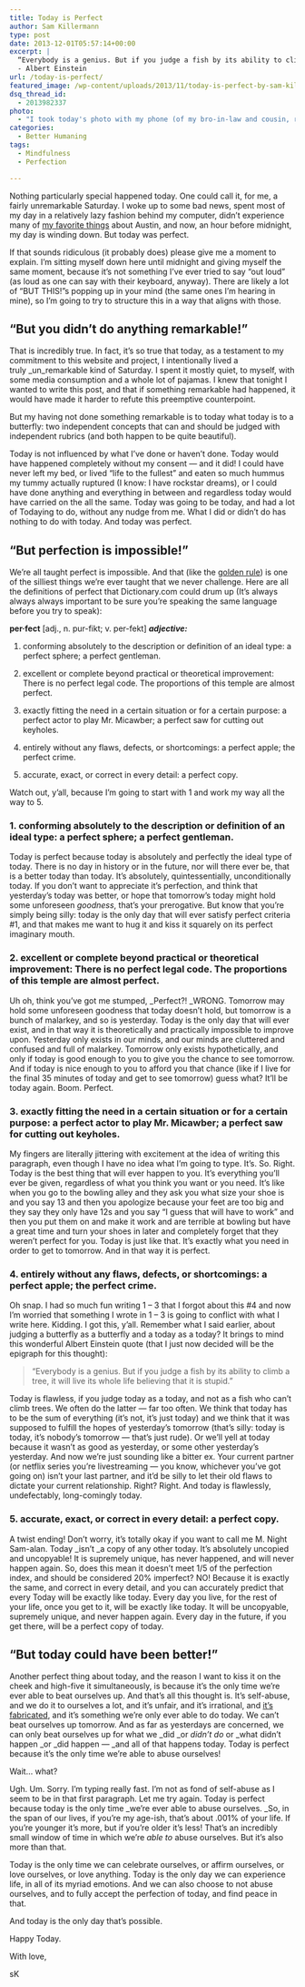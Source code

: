 ```yaml
---
title: Today is Perfect
author: Sam Killermann
type: post
date: 2013-12-01T05:57:14+00:00
excerpt: |
  “Everybody is a genius. But if you judge a fish by its ability to climb a tree, it will live its whole life believing that it is stupid.”
  - Albert Einstein
url: /today-is-perfect/
featured_image: /wp-content/uploads/2013/11/today-is-perfect-by-sam-killermann.jpg
dsq_thread_id:
  - 2013982337
photo:
  - "I took today's photo with my phone (of my bro-in-law and cousin, respectively) the last time I was visiting my fam on Kauai, January '13."
categories:
  - Better Humaning
tags:
  - Mindfulness
  - Perfection

---
```

Nothing particularly special happened today. One could call it, for me, a fairly unremarkable Saturday. I woke up to some bad news, spent most of my day in a relatively lazy fashion behind my computer, didn&#8217;t experience many of [my favorite things][1] about Austin, and now, an hour before midnight, my day is winding down. But today was perfect.

If that sounds ridiculous (it probably does) please give me a moment to explain. I&#8217;m sitting myself down here until midnight and giving myself the same moment, because it&#8217;s not something I&#8217;ve ever tried to say &#8220;out loud&#8221; (as loud as one can say with their keyboard, anyway). There are likely a lot of &#8220;BUT THIS!&#8221;s popping up in your mind (the same ones I&#8217;m hearing in mine), so I&#8217;m going to try to structure this in a way that aligns with those.

## &#8220;But you didn&#8217;t do anything remarkable!&#8221;

That is incredibly true. In fact, it&#8217;s so true that today, as a testament to my commitment to this website and project, I intentionally lived a truly _un_remarkable kind of Saturday. I spent it mostly quiet, to myself, with some media consumption and a whole lot of pajamas. I knew that tonight I wanted to write this post, and that if something remarkable had happened, it would have made it harder to refute this preemptive counterpoint.

But my having not done something remarkable is to today what today is to a butterfly: two independent concepts that can and should be judged with independent rubrics (and both happen to be quite beautiful).

Today is not influenced by what I&#8217;ve done or haven&#8217;t done. Today would have happened completely without my consent &#8212; and it did! I could have never left my bed, or lived &#8220;life to the fullest&#8221; and eaten so much hummus my tummy actually ruptured (I know: I have rockstar dreams), or I could have done anything and everything in between and regardless today would have carried on the all the same. Today was going to be today, and had a lot of Todaying to do, without any nudge from me. What I did or didn&#8217;t do has nothing to do with today. And today was perfect.

## &#8220;But perfection is impossible!&#8221;

We&#8217;re all taught perfect is impossible. And that (like the [golden rule][2]) is one of the silliest things we&#8217;re ever taught that we never challenge. Here are all the definitions of perfect that Dictionary.com could drum up (It&#8217;s always always always important to be sure you&#8217;re speaking the same language before you try to speak):

**per·fect** [adj., n. pur-fikt; v. per-fekt] **_adjective:_**
  
1. conforming absolutely to the description or definition of an ideal type: a perfect sphere; a perfect gentleman.
  
2. excellent or complete beyond practical or theoretical improvement: There is no perfect legal code. The proportions of this temple are almost perfect.
  
3. exactly fitting the need in a certain situation or for a certain purpose: a perfect actor to play Mr. Micawber; a perfect saw for cutting out keyholes.
  
4. entirely without any flaws, defects, or shortcomings: a perfect apple; the perfect crime.
  
5. accurate, exact, or correct in every detail: a perfect copy.

Watch out, y&#8217;all, because I&#8217;m going to start with 1 and work my way all the way to 5.

### 1. conforming absolutely to the description or definition of an ideal type: a perfect sphere; a perfect gentleman.

Today is perfect because today is absolutely and perfectly the ideal type of today. There is no day in history or in the future, nor will there ever be, that is a better today than today. It&#8217;s absolutely, quintessentially, unconditionally today. If you don&#8217;t want to appreciate it&#8217;s perfection, and think that yesterday&#8217;s today was better, or hope that tomorrow&#8217;s today might hold some unforeseen _goodness_, that&#8217;s your prerogative. But know that you&#8217;re simply being silly: today is the only day that will ever satisfy perfect criteria #1, and that makes me want to hug it and kiss it squarely on its perfect imaginary mouth.

### 2. excellent or complete beyond practical or theoretical improvement: There is no perfect legal code. The proportions of this temple are almost perfect.

Uh oh, think you&#8217;ve got me stumped, _Perfect?! _WRONG. Tomorrow may hold some unforeseen goodness that today doesn&#8217;t hold, but tomorrow is a bunch of malarkey, and so is yesterday. Today is the only day that will ever exist, and in that way it is theoretically and practically impossible to improve upon. Yesterday only exists in our minds, and our minds are cluttered and confused and full of malarkey. Tomorrow only exists hypothetically, and only if today is good enough to you to give you the chance to see tomorrow. And if today is nice enough to you to afford you that chance (like if I live for the final 35 minutes of today and get to see tomorrow) guess what? It&#8217;ll be today again. Boom. Perfect.

### 3. exactly fitting the need in a certain situation or for a certain purpose: a perfect actor to play Mr. Micawber; a perfect saw for cutting out keyholes.

My fingers are literally jittering with excitement at the idea of writing this paragraph, even though I have no idea what I&#8217;m going to type. It&#8217;s. So. Right. Today is the best thing that will ever happen to you. It&#8217;s everything you&#8217;ll ever be given, regardless of what you think you want or you need. It&#8217;s like when you go to the bowling alley and they ask you what size your shoe is and you say 13 and then you apologize because your feet are too big and they say they only have 12s and you say &#8220;I guess that will have to work&#8221; and then you put them on and make it work and are terrible at bowling but have a great time and turn your shoes in later and completely forget that they weren&#8217;t perfect for you. Today is just like that. It&#8217;s exactly what you need in order to get to tomorrow. And in that way it is perfect.

### 4. entirely without any flaws, defects, or shortcomings: a perfect apple; the perfect crime.

Oh snap. I had so much fun writing 1 &#8211; 3 that I forgot about this #4 and now I&#8217;m worried that something I wrote in 1 &#8211; 3 is going to conflict with what I write here. Kidding. I got this, y&#8217;all. Remember what I said earlier, about judging a butterfly as a butterfly and a today as a today? It brings to mind this wonderful Albert Einstein quote (that I just now decided will be the epigraph for this thought):

> “Everybody is a genius. But if you judge a fish by its ability to climb a tree, it will live its whole life believing that it is stupid.”

Today is flawless, if you judge today as a today, and not as a fish who can&#8217;t climb trees. We often do the latter &#8212; far too often. We think that today has to be the sum of everything (it&#8217;s not, it&#8217;s just today) and we think that it was supposed to fulfill the hopes of yesterday&#8217;s tomorrow (that&#8217;s silly: today is today, it&#8217;s nobody&#8217;s tomorrow &#8212; that&#8217;s just rude). Or we&#8217;ll yell at today because it wasn&#8217;t as good as yesterday, or some other yesterday&#8217;s yesterday. And now we&#8217;re just sounding like a bitter ex. Your current partner (or netflix series you&#8217;re livestreaming &#8212; you know, whichever you&#8217;ve got going on) isn&#8217;t your last partner, and it&#8217;d be silly to let their old flaws to dictate your current relationship. Right? Right. And today is flawlessly, undefectably, long-comingly today.

### 5. accurate, exact, or correct in every detail: a perfect copy.

A twist ending! Don&#8217;t worry, it&#8217;s totally okay if you want to call me M. Night Sam-alan. Today _isn&#8217;t _a copy of any other today. It&#8217;s absolutely uncopied and uncopyable! It is supremely unique, has never happened, and will never happen again. So, does this mean it doesn&#8217;t meet 1/5 of the perfection index, and should be considered 20% imperfect? NO! Because it is exactly the same, and correct in every detail, and you can accurately predict that every Today will be exactly like today. Every day you live, for the rest of your life, once you get to it, will be exactly like today. It will be uncopyable, supremely unique, and never happen again. Every day in the future, if you get there, will be a perfect copy of today.

## &#8220;But today could have been better!&#8221;

Another perfect thing about today, and the reason I want to kiss it on the cheek and high-five it simultaneously, is because it&#8217;s the only time we&#8217;re ever able to beat ourselves up. And that&#8217;s all this thought is. It&#8217;s self-abuse, and we do it to ourselves a lot, and it&#8217;s unfair, and it&#8217;s irrational, and [it&#8217;s fabricated][3], and it&#8217;s something we&#8217;re only ever able to do today. We can&#8217;t beat ourselves up tomorrow. And as far as yesterdays are concerned, we can only beat ourselves up for what we _did _or _didn&#8217;t do_ or _what didn&#8217;t happen _or _did happen &#8212; _and all of that happens today. Today is perfect because it&#8217;s the only time we&#8217;re able to abuse ourselves!

Wait&#8230; what?

Ugh. Um. Sorry. I&#8217;m typing really fast. I&#8217;m not as fond of self-abuse as I seem to be in that first paragraph. Let me try again. Today is perfect because today is the only time _we&#8217;re ever able to abuse ourselves. _So, in the span of our lives, if you&#8217;re my age-ish, that&#8217;s about .001% of your life. If you&#8217;re younger it&#8217;s more, but if you&#8217;re older it&#8217;s less! That&#8217;s an incredibly small window of time in which we&#8217;re _able to_ abuse ourselves. But it&#8217;s also more than that.

Today is the only time we can celebrate ourselves, or affirm ourselves, or love ourselves, or love anything. Today is the only day we can experience life, in all of its myriad emotions. And we can also choose to not abuse ourselves, and to fully accept the perfection of today, and find peace in that.

And today is the only day that&#8217;s possible.

Happy Today.

With love,

sK

 [1]: http://samkillermann.wpengine.com/my-heart-in-austin-texas/ "Reasons I Know My Heart is in Austin, Texas"
 [2]: http://samkillermann.wpengine.com/the-platinum-rule-podcast/ "The Platinum Rule vs The Golden Rule"
 [3]: http://samkillermann.wpengine.com/we-fabricate-the-obstacles-to-happiness/ "We Fabricate the Obstacles that Stand Between Us and Happiness"